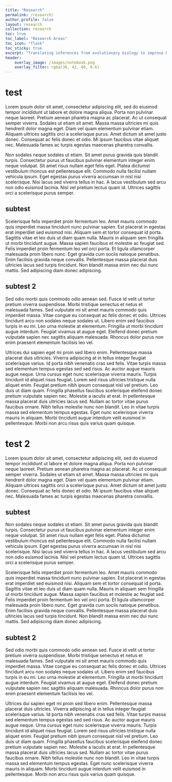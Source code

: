 ```yaml
---
title: "Research"
permalink: /research/
author_profile: false
layout: research
collection: research
toc: true
toc_label: "Research Areas"
toc_icon: "flask"
toc_sticky: true
excerpt: "Translating inferences from evolutionary biology to improve human health and empower K-12 education."
header:
    overlay_image: /images/notebook.png
    overlay_filter: rgba(36, 42, 40, 0.6)
---
```

# test
Lorem ipsum dolor sit amet, consectetur adipiscing elit, sed do eiusmod tempor incididunt ut labore et dolore magna aliqua. Porta non pulvinar neque laoreet. Pretium aenean pharetra magna ac placerat. Ac ut consequat semper viverra. Sodales ut etiam sit amet. Massa massa ultricies mi quis hendrerit dolor magna eget. Diam vel quam elementum pulvinar etiam. Aliquam ultrices sagittis orci a scelerisque purus. Amet dictum sit amet justo donec. Consequat ac felis donec et odio. Mi ipsum faucibus vitae aliquet nec. Malesuada fames ac turpis egestas maecenas pharetra convallis.

Non sodales neque sodales ut etiam. Sit amet purus gravida quis blandit turpis. Consectetur purus ut faucibus pulvinar elementum integer enim neque volutpat. Sit amet risus nullam eget felis eget. Platea dictumst vestibulum rhoncus est pellentesque elit. Commodo nulla facilisi nullam vehicula ipsum. Eget egestas purus viverra accumsan in nisl nisi scelerisque. Nisi lacus sed viverra tellus in hac. A lacus vestibulum sed arcu non odio euismod lacinia. Nisl vel pretium lectus quam id. Ultrices sagittis orci a scelerisque purus semper.

## subtest

Scelerisque felis imperdiet proin fermentum leo. Amet mauris commodo quis imperdiet massa tincidunt nunc pulvinar sapien. Est placerat in egestas erat imperdiet sed euismod nisi. Aliquam sem et tortor consequat id porta. Sagittis vitae et leo duis ut diam quam nulla. Mauris in aliquam sem fringilla ut morbi tincidunt augue. Massa sapien faucibus et molestie ac feugiat sed. Felis imperdiet proin fermentum leo vel orci porta. Et ligula ullamcorper malesuada proin libero nunc. Eget gravida cum sociis natoque penatibus. Enim facilisis gravida neque convallis. Pellentesque massa placerat duis ultricies lacus sed turpis tincidunt. Non blandit massa enim nec dui nunc mattis. Sed adipiscing diam donec adipiscing.

## subtest 2

Sed odio morbi quis commodo odio aenean sed. Fusce id velit ut tortor pretium viverra suspendisse. Morbi tristique senectus et netus et malesuada fames. Sed vulputate mi sit amet mauris commodo quis imperdiet massa. Vitae congue eu consequat ac felis donec et odio. Ultrices tincidunt arcu non sodales neque sodales ut. Libero enim sed faucibus turpis in eu mi. Leo urna molestie at elementum. Fringilla ut morbi tincidunt augue interdum. Feugiat vivamus at augue eget. Eleifend donec pretium vulputate sapien nec sagittis aliquam malesuada. Rhoncus dolor purus non enim praesent elementum facilisis leo vel.

Ultrices dui sapien eget mi proin sed libero enim. Pellentesque massa placerat duis ultricies. Viverra adipiscing at in tellus integer feugiat scelerisque varius. Id porta nibh venenatis cras sed felis. Vitae turpis massa sed elementum tempus egestas sed sed risus. Ac auctor augue mauris augue neque. Urna cursus eget nunc scelerisque viverra mauris. Turpis tincidunt id aliquet risus feugiat. Lorem sed risus ultricies tristique nulla aliquet enim. Feugiat pretium nibh ipsum consequat nisl vel pretium. Leo duis ut diam quam. Fringilla phasellus faucibus scelerisque eleifend donec pretium vulputate sapien nec. Molestie a iaculis at erat. In pellentesque massa placerat duis ultricies lacus sed. Nullam ac tortor vitae purus faucibus ornare. Nibh tellus molestie nunc non blandit. Leo in vitae turpis massa sed elementum tempus egestas. Eget nunc scelerisque viverra mauris in aliquam. Morbi tincidunt augue interdum velit euismod in pellentesque. Morbi non arcu risus quis varius quam quisque.

# test 2

Lorem ipsum dolor sit amet, consectetur adipiscing elit, sed do eiusmod tempor incididunt ut labore et dolore magna aliqua. Porta non pulvinar neque laoreet. Pretium aenean pharetra magna ac placerat. Ac ut consequat semper viverra. Sodales ut etiam sit amet. Massa massa ultricies mi quis hendrerit dolor magna eget. Diam vel quam elementum pulvinar etiam. Aliquam ultrices sagittis orci a scelerisque purus. Amet dictum sit amet justo donec. Consequat ac felis donec et odio. Mi ipsum faucibus vitae aliquet nec. Malesuada fames ac turpis egestas maecenas pharetra convallis.

## subtest

Non sodales neque sodales ut etiam. Sit amet purus gravida quis blandit turpis. Consectetur purus ut faucibus pulvinar elementum integer enim neque volutpat. Sit amet risus nullam eget felis eget. Platea dictumst vestibulum rhoncus est pellentesque elit. Commodo nulla facilisi nullam vehicula ipsum. Eget egestas purus viverra accumsan in nisl nisi scelerisque. Nisi lacus sed viverra tellus in hac. A lacus vestibulum sed arcu non odio euismod lacinia. Nisl vel pretium lectus quam id. Ultrices sagittis orci a scelerisque purus semper.

Scelerisque felis imperdiet proin fermentum leo. Amet mauris commodo quis imperdiet massa tincidunt nunc pulvinar sapien. Est placerat in egestas erat imperdiet sed euismod nisi. Aliquam sem et tortor consequat id porta. Sagittis vitae et leo duis ut diam quam nulla. Mauris in aliquam sem fringilla ut morbi tincidunt augue. Massa sapien faucibus et molestie ac feugiat sed. Felis imperdiet proin fermentum leo vel orci porta. Et ligula ullamcorper malesuada proin libero nunc. Eget gravida cum sociis natoque penatibus. Enim facilisis gravida neque convallis. Pellentesque massa placerat duis ultricies lacus sed turpis tincidunt. Non blandit massa enim nec dui nunc mattis. Sed adipiscing diam donec adipiscing.

## subtest 2

Sed odio morbi quis commodo odio aenean sed. Fusce id velit ut tortor pretium viverra suspendisse. Morbi tristique senectus et netus et malesuada fames. Sed vulputate mi sit amet mauris commodo quis imperdiet massa. Vitae congue eu consequat ac felis donec et odio. Ultrices tincidunt arcu non sodales neque sodales ut. Libero enim sed faucibus turpis in eu mi. Leo urna molestie at elementum. Fringilla ut morbi tincidunt augue interdum. Feugiat vivamus at augue eget. Eleifend donec pretium vulputate sapien nec sagittis aliquam malesuada. Rhoncus dolor purus non enim praesent elementum facilisis leo vel.

Ultrices dui sapien eget mi proin sed libero enim. Pellentesque massa placerat duis ultricies. Viverra adipiscing at in tellus integer feugiat scelerisque varius. Id porta nibh venenatis cras sed felis. Vitae turpis massa sed elementum tempus egestas sed sed risus. Ac auctor augue mauris augue neque. Urna cursus eget nunc scelerisque viverra mauris. Turpis tincidunt id aliquet risus feugiat. Lorem sed risus ultricies tristique nulla aliquet enim. Feugiat pretium nibh ipsum consequat nisl vel pretium. Leo duis ut diam quam. Fringilla phasellus faucibus scelerisque eleifend donec pretium vulputate sapien nec. Molestie a iaculis at erat. In pellentesque massa placerat duis ultricies lacus sed. Nullam ac tortor vitae purus faucibus ornare. Nibh tellus molestie nunc non blandit. Leo in vitae turpis massa sed elementum tempus egestas. Eget nunc scelerisque viverra mauris in aliquam. Morbi tincidunt augue interdum velit euismod in pellentesque. Morbi non arcu risus quis varius quam quisque.